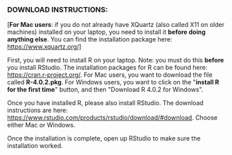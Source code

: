 ### DOWNLOAD INSTRUCTIONS:

[<b>For Mac users</b>: if you do not already have XQuartz (also called X11 on older machines) installed on your laptop, you need to install it <b>before doing anything else</b>. You can find the installation package here: https://www.xquartz.org/]  

First, you will need to install R on your laptop. Note: you must do this <b>before</b> you install RStudio. The installation packages for R can be found here: https://cran.r-project.org/. For Mac users, you want to download the file called <b>R-4.0.2.pkg</b>. For Windows users, you want to click on the "<b>install R for the first time</b>" button, and then "Download R 4.0.2 for Windows".  
 
Once you have installed R, please also install RStudio. The download instructions are here: https://www.rstudio.com/products/rstudio/download/#download. Choose either Mac or Windows.  

Once the installation is complete, open up RStudio to make sure the installation worked.
